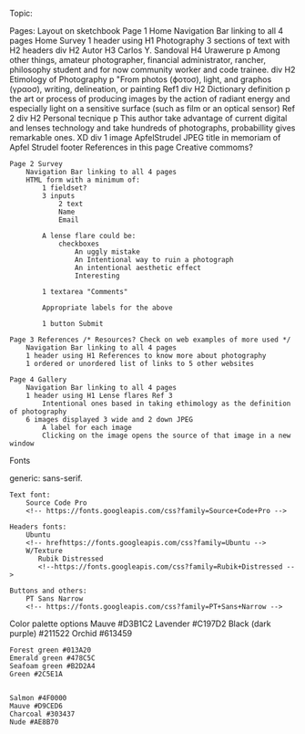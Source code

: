 Topic:

Pages:
    Layout on sketchbook
    Page 1 Home
        Navigation Bar linking to all 4 pages
            Home
            Survey
        1 header using H1
        Photography
        3 sections of text with H2 headers
        div
        H2 Autor
        H3 Carlos Y. Sandoval
        H4 Urawerure
        p Among other things, amateur photographer, financial administrator, rancher, philosophy student and for now community worker and code trainee.
        div
        H2 Etimology of Photography
        p "From photos (ϕοτοσ), light, and graphos (γραοσ), writing, delineation, or painting Ref1
        div
        H2 Dictionary definition
        p the art or process of producing images by the action of radiant energy and especially light on a sensitive surface (such as film or an optical sensor) Ref 2
        div
        H2 Personal tecnique
        p This author take advantage of current digital and lenses technology and take hundreds of photographs, probabillity gives remarkable ones. XD
        div
        1 image ApfelStrudel JPEG
            title in memoriam of Apfel Strudel
        footer
        References in this page
        Creative commoms?


    Page 2 Survey
        Navigation Bar linking to all 4 pages
        HTML form with a minimum of:
            1 fieldset?
            3 inputs
                2 text
                Name
                Email

            A lense flare could be:
                checkboxes
                    An uggly mistake
                    An Intentional way to ruin a photograph
                    An intentional aesthetic effect
                    Interesting

            1 textarea "Comments"

            Appropriate labels for the above

            1 button Submit

    Page 3 References /* Resources? Check on web examples of more used */
        Navigation Bar linking to all 4 pages
        1 header using H1 References to know more about photography
        1 ordered or unordered list of links to 5 other websites
<!--
            1 https://www.oxfordreference.com/view/10.1093/oi/authority.20110803100324562
            2 https://www.merriam-webster.com/dictionary/photography
            https://www.britannica.com/technology/photography
            https://www.britannica.com/topic/aesthetics
            http://infolab.stanford.edu/~wangz/project/imsearch/Aesthetics/ECCV06/datta.pdf
            https://www.ijert.org/research/classifying-the-photo-aesthetics-using-heuristic-rules-of-photography-IJERTV3IS061313.pdf
            3 https://www.shutterbug.com/content/lens-effects
             -->

    Page 4 Gallery
        Navigation Bar linking to all 4 pages
        1 header using H1 Lense flares Ref 3
            Intentional ones based in taking ethimology as the definition of photography
        6 images displayed 3 wide and 2 down JPEG
            A label for each image
            Clicking on the image opens the source of that image in a new window
<!--            Add TIFFS for download?-->

Fonts
  <!-- <html>
  <head>
    <meta charset="utf-8">
    <link rel="stylesheet"
          href="https://fonts.googleapis.com/css?family
-->

   generic: sans-serif.

    Text font:
        Source Code Pro
        <!-- https://fonts.googleapis.com/css?family=Source+Code+Pro -->

    Headers fonts:
        Ubuntu
        <!-- hrefhttps://fonts.googleapis.com/css?family=Ubuntu -->
        W/Texture
           Rubik Distressed
           <!--https://fonts.googleapis.com/css?family=Rubik+Distressed -->

    Buttons and others:
        PT Sans Narrow
        <!-- https://fonts.googleapis.com/css?family=PT+Sans+Narrow -->

Color palette options
    Mauve #D3B1C2
    Lavender #C197D2
    Black (dark purple) #211522
    Orchid #613459


    Forest green #013A20
    Emerald green #478C5C
    Seafoam green #B2D2A4
    Green #2C5E1A


    Salmon #4F0000
    Mauve #D9CED6
    Charcoal #303437
    Nude #AE8B70
